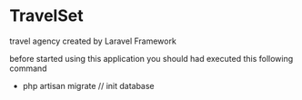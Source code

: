 # TravelSet
travel agency created by Laravel Framework

before started using this application you should had executed this following command

- php artisan migrate
// init database
